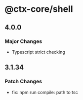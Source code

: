 # @ctx-core/shell

## 4.0.0

### Major Changes

- Typescript strict checking

## 3.1.34

### Patch Changes

- fix: npm run compile: path to tsc
